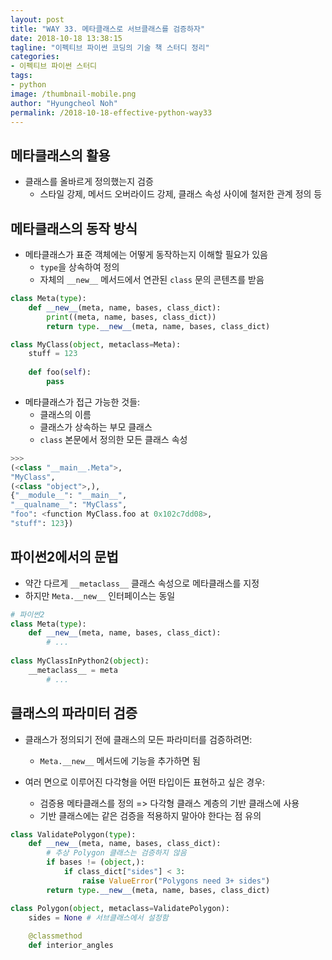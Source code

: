 ```yaml
---
layout: post
title: "WAY 33. 메타클래스로 서브클래스를 검증하자"
date: 2018-10-18 13:38:15
tagline: "이펙티브 파이썬 코딩의 기술 책 스터디 정리"
categories:
- 이펙티브 파이썬 스터디
tags:
- python
image: /thumbnail-mobile.png
author: "Hyungcheol Noh"
permalink: /2018-10-18-effective-python-way33
---
```


## 메타클래스의 활용
- 클래스를 올바르게 정의했는지 검증
  - 스타일 강제, 메서드 오버라이드 강제, 클래스 속성 사이에 철저한 관계 정의 등

## 메타클래스의 동작 방식
- 메타클래스가 표준 객체에는 어떻게 동작하는지 이해할 필요가 있음
  - `type`을 상속하여 정의
  - 자체의 `__new__` 메서드에서 연관된 `class` 문의 콘텐츠를 받음

```python
class Meta(type):
    def __new__(meta, name, bases, class_dict):
        print((meta, name, bases, class_dict))
        return type.__new__(meta, name, bases, class_dict)

class MyClass(object, metaclass=Meta):
    stuff = 123
    
    def foo(self):
        pass
```

- 메타클래스가 접근 가능한 것들:
  - 클래스의 이름
  - 클래스가 상속하는 부모 클래스
  - `class` 본문에서 정의한 모든 클래스 속성

```python
>>>
(<class "__main__.Meta">,
"MyClass",
(<class "object">,),
{"__module__": "__main__",
"__qualname__": "MyClass",
"foo": <function MyClass.foo at 0x102c7dd08>,
"stuff": 123})
```

## 파이썬2에서의 문법
- 약간 다르게 `__metaclass__` 클래스 속성으로 메타클래스를 지정
- 하지만 `Meta.__new__` 인터페이스는 동일

```python
# 파이썬2
class Meta(type):
    def __new__(meta, name, bases, class_dict):
        # ...
        
class MyClassInPython2(object):
    __metaclass__ = meta
        # ...
```

## 클래스의 파라미터 검증
- 클래스가 정의되기 전에 클래스의 모든 파라미터를 검증하려면:
  - `Meta.__new__` 메서드에 기능을 추가하면 됨

- 여러 면으로 이루어진 다각형을 어떤 타입이든 표현하고 싶은 경우:
  - 검증용 메타클래스를 정의 => 다각형 클래스 계층의 기반 클래스에 사용
  - 기반 클래스에는 같은 검증을 적용하지 말아야 한다는 점 유의

```python
class ValidatePolygon(type):
    def __new__(meta, name, bases, class_dict):
        # 추상 Polygon 클래스는 검증하지 않음
        if bases != (object,):
            if class_dict["sides"] < 3:
                raise ValueError("Polygons need 3+ sides")
        return type.__new__(meta, name, bases, class_dict)

class Polygon(object, metaclass=ValidatePolygon):
    sides = None # 서브클래스에서 설정함
    
    @classmethod
    def interior_angles
```
